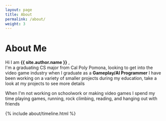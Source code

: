 ```yaml
---
layout: page
title: About
permalink: /about/
weight: 3
---
```


# **About Me**

Hi I am **{{ site.author.name }}** ,<br>
I'm a graduating CS major from Cal Poly Pomona, looking to get into the video game industry when I graduate as a **Gameplay/AI Programmer**
I have been working on a variety of smaller projects during my education, take a look at my projects to see more details

When I'm not working on schoolwork or making video games I spend my time playing games, running, rock climbing, reading, and hanging out with friends

<!--
<div class="row">
{% include about/skills.html title="Programming Skills" source=site.data.programming-skills %}
{% include about/skills.html title="Other Skills" source=site.data.other-skills %}
</div>
-->

<div class="row">
{% include about/timeline.html %}
</div>